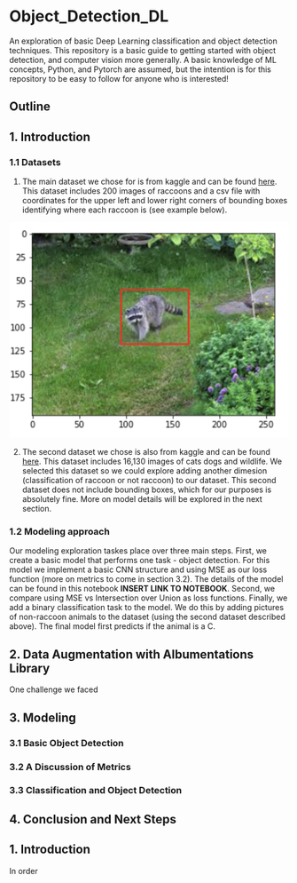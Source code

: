 # Object_Detection_DL
An exploration of basic Deep Learning classification and object detection techniques. This repository is a basic guide to getting started with object detection, and computer vision more generally. A basic knowledge of ML concepts, Python, and Pytorch are assumed, but the intention is for this repository to be easy to follow for anyone who is interested! 

## Outline 


## 1. Introduction
### 1.1 Datasets
1. The main dataset we chose for is from kaggle and can be found [here](https://www.kaggle.com/andrewmvd/animal-faces). This dataset includes 200 images of raccoons and a csv file with coordinates for the upper left and lower right corners of bounding boxes identifying where each raccoon is (see example below). 

![alt text](https://github.com/michellejc/Object_Detection_DL/blob/main/OD_example.png)

2. The second dataset we chose is also from kaggle and can be found [here](https://www.kaggle.com/andrewmvd/animal-faces). This dataset includes 16,130 images of cats dogs and wildlife. We selected this dataset so we could explore adding another dimesion (classification of raccoon or not raccoon) to our dataset. This second dataset does not include bounding boxes, which for our purposes is absolutely fine. More on model details will be explored in the next section. 

### 1.2 Modeling approach
Our modeling exploration taskes place over three main steps. First, we create a basic model that performs one task - object detection. For this model we implement a basic CNN structure and using MSE as our loss function (more on metrics to come in section 3.2). The details of the model can be found in this notebook **INSERT LINK TO NOTEBOOK**. Second, we compare using MSE vs Intersection over Union as loss functions. Finally, we add a binary classification task to the model. We do this by adding pictures of non-raccoon animals to the dataset (using the second dataset described above). The final model first predicts if the animal is a 
  C.
## 2. Data Augmentation with Albumentations Library 
One challenge we faced 
## 3. Modeling 
### 3.1 Basic Object Detection
### 3.2 A Discussion of Metrics 
### 3.3 Classification and Object Detection
## 4. Conclusion and Next Steps 

## 1. Introduction
In order 
